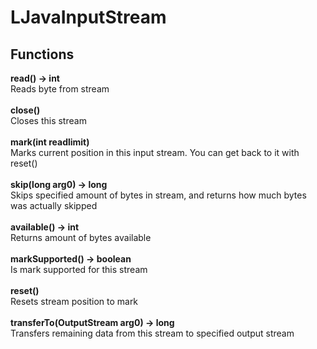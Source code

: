 # LJavaInputStream
## Functions
**read() -> int**\
Reads byte from stream\
\
**close()**\
Closes this stream\
\
**mark(int readlimit)**\
Marks current position in this input stream. You can get back to it with reset()\
\
**skip(long arg0) -> long**\
Skips specified amount of bytes in stream, and returns how much bytes was actually skipped\
\
**available() -> int**\
Returns amount of bytes available\
\
**markSupported() -> boolean**\
Is mark supported for this stream\
\
**reset()**\
Resets stream position to mark\
\
**transferTo(OutputStream arg0) -> long**\
Transfers remaining data from this stream to specified output stream